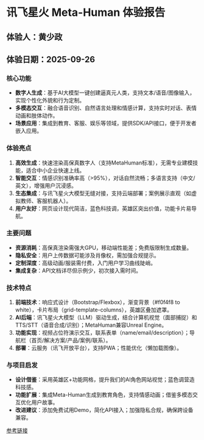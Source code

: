 # 讯飞星火 Meta-Human 体验报告

## 体验人：黄少政
## 体验日期：2025-09-26

### 核心功能
- **数字人生成**：基于AI大模型一键创建逼真元人类，支持文本/语音/图像输入，实现个性化外貌和行为定制。
- **多模态交互**：融合语音识别、自然语言处理和情感计算，支持实时对话、表情动画和肢体动作。
- **场景应用**：集成到教育、客服、娱乐等领域，提供SDK/API接口，便于开发者嵌入应用。

### 体验亮点
1. **高效生成**：快速渲染高保真数字人（支持MetaHuman标准），无需专业建模技能，适合中小企业快速上线。
2. **智能交互**：情感识别准确率高（>95%），对话自然流畅；多语言支持（中文/英文），增强用户沉浸感。
3. **生态集成**：与讯飞星火大模型无缝对接，支持云端部署；案例展示直观（如虚拟教师、客服机器人）。
4. **用户友好**：网页设计现代简洁，蓝色科技调，英雄区突出价值，功能卡片易导航。

### 主要问题
- **资源消耗**：高保真渲染需强大GPU，移动端性能差；免费版限制生成数量。
- **隐私安全**：用户上传数据可能涉及肖像权，需加强合规提示。
- **定制深度**：高级动画/服装需付费，入门用户学习曲线陡峭。
- **集成复杂**：API文档详尽但示例少，初次接入需时间。

### 技术特点
1. **前端技术**：响应式设计（Bootstrap/Flexbox），渐变背景（#f0f4f8 to white），卡片布局（grid-template-columns），英雄区叠加遮罩。
2. **AI后端**：讯飞星火大模型（LLM）驱动生成，结合计算机视觉（面部捕捉）和TTS/STT（语音合成/识别）；MetaHuman兼容Unreal Engine。
3. **功能实现**：视频占位符演示交互，联系表单（name/email/description）；导航栏（首页/解决方案/产品/案例/联系）。
4. **部署**：云服务（讯飞开放平台），支持PWA；性能优化（懒加载图像）。

### 与项目启发
- **设计借鉴**：采用英雄区+功能网格，提升我们的AI角色网站视觉；蓝色调营造科技感。
- **功能扩展**：集成Meta-Human生成到教育角色，支持情感动画；借鉴多模态交互优化用户故事。
- **改进建议**：添加免费试用Demo，简化API接入；加强隐私合规，确保跨设备兼容。


[参考链接](https://aiui.xfyun.cn/solution/meta-human?chan=AIUI&way=menu&msclkid=9b2d3d6a3cbc1f452bb055bc30451520)
